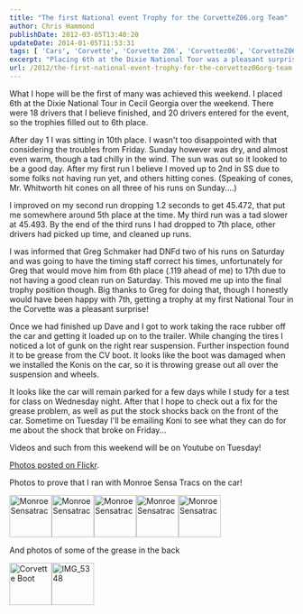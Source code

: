 ```yaml
---
title: "The first National event Trophy for the CorvetteZ06.org Team"
author: Chris Hammond
publishDate: 2012-03-05T13:40:20
updateDate: 2014-01-05T11:53:31
tags: [ 'Cars', 'Corvette', 'Corvette Z06', 'Corvettez06', 'CorvetteZ06org' ]
excerpt: "Placing 6th at the Dixie National Tour was a pleasant surprise! Stay tuned for videos on Youtube and photos on Flickr of the event highlights."
url: /2012/the-first-national-event-trophy-for-the-corvettez06org-team  # Use the generated URL with year
---
```

<p>What I hope will be the first of many was achieved this weekend. I placed 6th at the Dixie National Tour in Cecil Georgia over the weekend. There were 18&nbsp;drivers that I believe finished, and 20 drivers entered for the event, so the trophies filled out to 6th place.</p> <p>After day 1 I was sitting in 10th place. I wasn't too disappointed with that considering the troubles from Friday. Sunday however was dry, and almost even warm, though a tad chilly in the wind. The sun was out so it looked to be a good day. After my first run I believe I moved up to 2nd in SS due to some folks not having run yet, and others hitting cones. (Speaking of cones, Mr. Whitworth hit cones on all three of his runs on Sunday....)</p> <p>I improved on my second run dropping 1.2 seconds to get 45.472, that put me somewhere around 5th place at the time. My third run was a tad slower at 45.493. By the end of the third runs I had dropped to 7th place, other drivers had picked up time, and cleaned up runs.</p> <p>I was informed that Greg Schmaker had DNFd two of his runs on Saturday and was going to have the timing staff correct his times, unfortunately for Greg that would move him from 6th place (.119 ahead of me) to 17th due to not having a good clean run on Saturday. This moved me up into the final trophy position though. Big thanks to Greg for doing that, though I honestly would have been happy with 7th, getting a trophy at my first National Tour in the Corvette was a pleasant surprise!</p> <p>Once we had finished up Dave and I got to work taking the race rubber off the car and getting it loaded up on to the trailer. While changing the tires I noticed a lot of gunk on the right rear suspension. Further inspection found it to be grease from the CV boot. It looks like the boot was damaged when we installed the Konis on the car, so it is throwing grease out all over the suspension and wheels.</p> <p>It looks like the car will remain parked for a few days while I study for a test for class on Wednesday night. After that I hope to check out a fix for the grease problem, as well as put the stock shocks back on the front of the car. Sometime on Tuesday I'll be emailing Koni to see what they can do for me about the shock that broke on Friday...</p> <p>Videos and such from this weekend will be on Youtube on Tuesday!</p> <p><a href="https://www.flickr.com/photos/chammond/sets/72157603990438187/">Photos posted on Flickr</a>.</p> <p>Photos to prove that I ran with Monroe Sensa Tracs on the car!</p> <p><a class="image_link" title="Monroe Sensatrac" href="https://www.flickr.com/photos/chammond/2291171043/in/set-72157603990438187/"><img class="pc_img" height="75" alt="Monroe Sensatrac" src="https://farm3.static.flickr.com/2078/2291171043_6ec0cdd49c_s.jpg" width="75" /></a><span class="photo_container pc_s" id="photo_thumb2291169445"><a class="image_link" title="Monroe Sensatrac" href="https://www.flickr.com/photos/chammond/2291169445/in/set-72157603990438187/"><img class="pc_img" height="75" alt="Monroe Sensatrac" src="https://farm4.static.flickr.com/3184/2291169445_9b7400f5fd_s.jpg" width="75" /></a></span><span class="photo_container pc_s" id="photo_thumb2291167045"><a class="image_link" title="Monroe Sensatrac" href="https://www.flickr.com/photos/chammond/2291167045/in/set-72157603990438187/"><img class="pc_img" height="75" alt="Monroe Sensatrac" src="https://farm3.static.flickr.com/2108/2291167045_4f6c2a3416_s.jpg" width="75" /></a></span><span class="photo_container pc_s" id="photo_thumb2291164951"><a class="image_link" title="Monroe Sensatrac" href="https://www.flickr.com/photos/chammond/2291164951/in/set-72157603990438187/"><img class="pc_img" height="75" alt="Monroe Sensatrac" src="https://farm3.static.flickr.com/2417/2291164951_10d4a87179_s.jpg" width="75" /></a></span><span class="photo_container pc_s" id="photo_thumb2291952142"><a class="image_link" title="Monroe Sensatrac" href="https://www.flickr.com/photos/chammond/2291952142/in/set-72157603990438187/"><img class="pc_img" height="75" alt="Monroe Sensatrac" src="https://farm4.static.flickr.com/3018/2291952142_61c5f69dbc_s.jpg" width="75" /></a></span></p> <p><span class="photo_container pc_s" id="photo_thumb2291952142">And photos of some of the grease in the back</span></p> <p><span class="photo_container pc_s" id="photo_thumb2291952142"><span class="photo_container pc_s" id="photo_thumb2291176377"><a class="image_link" title="Corvette Boot" href="https://www.flickr.com/photos/chammond/2291176377/in/set-72157603990438187/"><img class="pc_img" height="75" alt="Corvette Boot" src="https://farm4.static.flickr.com/3048/2291176377_606ca0c639_s.jpg" width="75" /></a></span><span class="photo_container pc_s" id="photo_thumb2291175041"><a class="image_link" title="IMG_5348" href="https://www.flickr.com/photos/chammond/2291175041/in/set-72157603990438187/"><img class="pc_img" height="75" alt="IMG_5348" src="https://farm3.static.flickr.com/2151/2291175041_16578e76f5_s.jpg" width="75" /></a></span></span></p>


